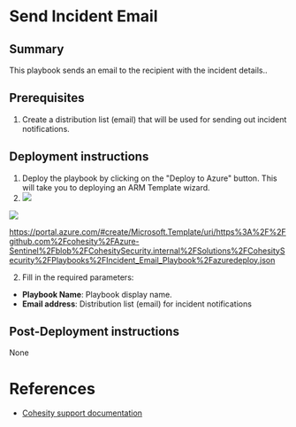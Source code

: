 # Send Incident Email
## Summary
This playbook sends an email to the recipient with the incident details..

## Prerequisites
1. Create a distribution list (email) that will be used for sending out incident notifications.

## Deployment instructions
1. Deploy the playbook by clicking on the "Deploy to Azure" button. This will take you to deploying an ARM Template wizard.
2. <a href="https://portal.azure.com/#create/Microsoft.Template/uri/https%3A%2F%2Fraw.githubusercontent.com%2FAzure%2FAzure-Sentinel%2Fmaster%2FSolutions%2FRiskIQ%2FPlaybooks%2FRiskIQ-Automated-Triage%2Fincident-trigger%2Fazuredeploy.json" target="_blank">
    <img src="https://aka.ms/deploytoazurebutton"/>
</a>
 <a href="https://portal.azure.com/#create/Microsoft.Template/uri/https://github.com/cohesity/Azure-Sentinel/blob/CohesitySecurity.internal/Solutions/CohesitySecurity/Playbooks/Incident_Email_Playbook/azuredeploy.json" target="_blank">
    <img src="https://aka.ms/deploytoazurebutton"/>
</a>


https://portal.azure.com/#create/Microsoft.Template/uri/https%3A%2F%2Fgithub.com%2Fcohesity%2FAzure-Sentinel%2Fblob%2FCohesitySecurity.internal%2FSolutions%2FCohesitySecurity%2FPlaybooks%2FIncident_Email_Playbook%2Fazuredeploy.json

2. Fill in the required parameters:
* __Playbook Name__: Playbook display name.
* __Email address__: Distribution list (email) for incident notifications

## Post-Deployment instructions
None

#  References
 - [Cohesity support documentation](https://docs.cohesity.com/ui/login?redirectPath=%2FHomePage%2FContent%2FTechGuides%2FTechnicalGuides.htm)
